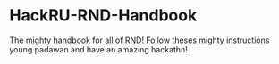 # HackRU-RND-Handbook
The mighty handbook for all of RND!  Follow theses mighty instructions young padawan and have an amazing hackathn!
